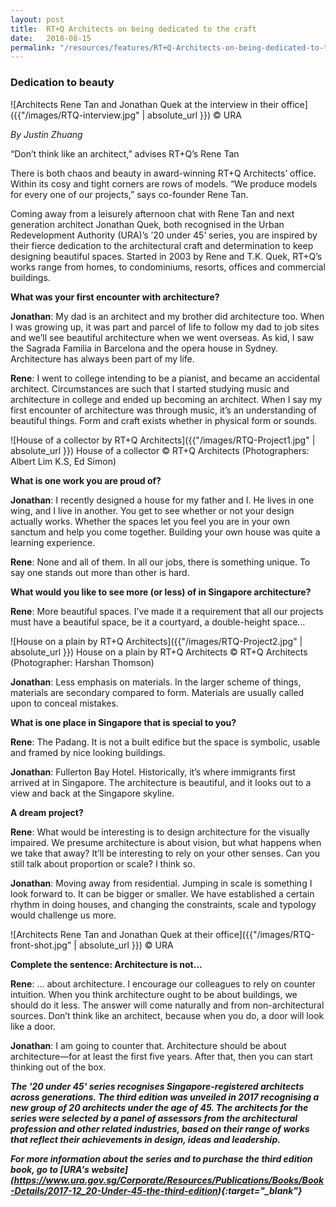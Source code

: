 ```yaml
---
layout: post
title:  RT+Q Architects on being dedicated to the craft
date:   2018-08-15
permalink: "/resources/features/RT+Q-Architects-on-being-dedicated-to-the-craft"
---
```

### **Dedication to beauty**

![Architects Rene Tan and Jonathan Quek at the interview in their office]({{"/images/RTQ-interview.jpg" | absolute_url }})
© URA

*By Justin Zhuang*

“Don’t think like an architect,” advises RT+Q’s Rene Tan

There is both chaos and beauty in award-winning RT+Q Architects’ office. Within its cosy and tight corners are rows of models. “We produce models for every one of our projects,” says co-founder Rene Tan.

Coming away from a leisurely afternoon chat with Rene Tan and next generation architect Jonathan Quek, both recognised in the Urban Redevelopment Authority (URA)’s ’20 under 45’ series, you are inspired by their fierce dedication to the architectural craft and determination to keep designing beautiful spaces. Started in 2003 by Rene and T.K. Quek, RT+Q’s works range from homes, to condominiums, resorts, offices and commercial buildings.

**What was your first encounter with architecture?**

**Jonathan**: My dad is an architect and my brother did architecture too. When I was growing up, it was part and parcel of life to follow my dad to job sites and we’ll see beautiful architecture when we went overseas. As kid, I saw the Sagrada Familia in Barcelona and the opera house in Sydney. Architecture has always been part of my life.

**Rene**: I went to college intending to be a pianist, and became an accidental architect. Circumstances are such that I started studying music and architecture in college and ended up becoming an architect. When I say my first encounter of architecture was through music, it’s an understanding of beautiful things. Form and craft exists whether in physical form or sounds.

![House of a collector by RT+Q Architects]({{"/images/RTQ-Project1.jpg" | absolute_url }})
House of a collector © RT+Q Architects (Photographers: Albert Lim K.S, Ed Simon)

**What is one work you are proud of?**

**Jonathan**: I recently designed a house for my father and I. He lives in one wing, and I live in another. You get to see whether or not your design actually works. Whether the spaces let you feel you are in your own sanctum and help you come together. Building your own house was quite a learning experience.

**Rene**: None and all of them. In all our jobs, there is something unique. To say one stands out more than other is hard. 

**What would you like to see more (or less) of in Singapore architecture?**

**Rene**: More beautiful spaces. I’ve made it a requirement that all our projects must have a beautiful space, be it a courtyard, a double-height space… 

![House on a plain by RT+Q Architects]({{"/images/RTQ-Project2.jpg" | absolute_url }})
House on a plain by RT+Q Architects © RT+Q Architects (Photographer: Harshan Thomson)

**Jonathan**: Less emphasis on materials. In the larger scheme of things, materials are secondary compared to form. Materials are usually called upon to conceal mistakes.

**What is one place in Singapore that is special to you?** 

**Rene**: The Padang. It is not a built edifice but the space is symbolic, usable and framed by nice looking buildings.

**Jonathan**: Fullerton Bay Hotel. Historically, it’s where immigrants first arrived at in Singapore. The architecture is beautiful, and it looks out to a view and back at the Singapore skyline. 

**A dream project?**

**Rene**: What would be interesting is to design architecture for the visually impaired. We presume architecture is about vision, but what happens when we take that away? It’ll be interesting to rely on your other senses. Can you still talk about proportion or scale? I think so.

**Jonathan**: Moving away from residential. Jumping in scale is something I look forward to. It can be bigger or smaller. We have established a certain rhythm in doing houses, and changing the constraints, scale and typology would challenge us more.

![Architects Rene Tan and Jonathan Quek at their office]({{"/images/RTQ-front-shot.jpg" | absolute_url }})
© URA

**Complete the sentence: Architecture is not…**

**Rene**: … about architecture. I encourage our colleagues to rely on counter intuition. When you think architecture ought to be about buildings, we should do it less. The answer will come naturally and from non-architectural sources. Don’t think like an architect, because when you do, a door will look like a door. 

**Jonathan**: I am going to counter that. Architecture should be about architecture—for at least the first five years. After that, then you can start thinking out of the box. 

***The '20 under 45' series recognises Singapore-registered architects across generations. The third edition was unveiled in 2017 recognising a new group of 20 architects under the age of 45. The architects for the series were selected by a panel of assessors from the architectural profession and other related industries, based on their range of works that reflect their achievements in design, ideas and leadership.***

***For more information about the series and to purchase the third edition book, go to [URA's website] (https://www.ura.gov.sg/Corporate/Resources/Publications/Books/Book-Details/2017-12_20-Under-45-the-third-edition){:target="_blank"}***

